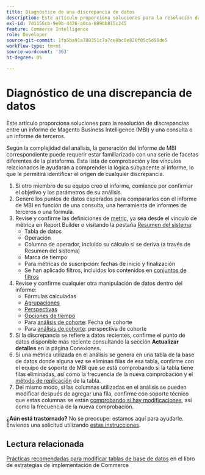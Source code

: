 ```yaml
---
title: Diagnóstico de una discrepancia de datos
description: Este artículo proporciona soluciones para la resolución de discrepancias entre un informe de Magento Business Intelligence (MBI) y una consulta o un informe de terceros.
exl-id: 7d1156cb-9e9b-4426-a0ca-8890b815c245
feature: Commerce Intelligence
role: Developer
source-git-commit: 1fa5ba91a788351c7a7ce8bc0e826f05c5d98de5
workflow-type: tm+mt
source-wordcount: '363'
ht-degree: 0%

---
```


# Diagnóstico de una discrepancia de datos

Este artículo proporciona soluciones para la resolución de discrepancias entre un informe de Magento Business Intelligence (MBI) y una consulta o un informe de terceros.

Según la complejidad del análisis, la generación del informe de MBI correspondiente puede requerir estar familiarizado con una serie de facetas diferentes de la plataforma. Esta lista de comprobación y los vínculos relacionados le ayudarán a comprender la lógica subyacente al informe, lo que le permitirá identificar el origen de cualquier discrepancia.

1. Si otro miembro de su equipo creó el informe, comience por confirmar el objetivo y los parámetros de su análisis.
1. Genere los puntos de datos esperados para compararlos con el informe de MBI en función de una consulta, una herramienta de informes de terceros o una fórmula.
1. Revise y confirme las definiciones de [metric](https://experienceleague.adobe.com/docs/commerce-business-intelligence/mbi/build/reports/ess-manage-data-metrics.html?lang=es), ya sea desde el vínculo de métrica en Report Builder o visitando la pestaña [Resumen del sistema](https://support.magento.com/hc/en-us/articles/360016730971-Understand-View-definitions-of-metrics-filters-columns-and-column-references-in-the-System-Summary):
   * Tabla de datos
   * Operación
   * Columna de operador, incluido su cálculo si se deriva (a través de Resumen del sistema)
   * Marca de tiempo
   * Para métricas de suscripción: fechas de inicio y finalización
   * Se han aplicado filtros, incluidos los contenidos en [conjuntos de filtros](https://experienceleague.adobe.com/docs/commerce-business-intelligence/mbi/build/reports/ess-manage-data-filters.html?lang=es)
1. Revise y confirme cualquier otra manipulación de datos dentro del informe:
   * Fórmulas calculadas
   * [Agrupaciones](https://experienceleague.adobe.com/docs/commerce-business-intelligence/mbi/tutorials/using-visual-report-builder.html?lang=es#groupby)
   * [Perspectivas](https://experienceleague.adobe.com/docs/commerce-business-intelligence/mbi/tutorials/using-visual-report-builder.html?lang=es)
   * [Opciones de tiempo](https://experienceleague.adobe.com/docs/commerce-business-intelligence/mbi/tutorials/using-visual-report-builder.html?lang=es)
   * Para [análisis de cohorte](https://support.magento.com/hc/en-us/articles/360016504632-Create-cohort-analysis): Fecha de cohorte
   * Para [análisis de cohorte](https://support.magento.com/hc/en-us/articles/360016504632-Create-cohort-analysis): perspectiva de cohorte
1. Si la discrepancia se refiere a datos recientes, confirme el punto de datos disponible más reciente consultando la sección **Actualizar detalles** en la página Conexiones.
1. Si una métrica utilizada en el análisis se genera en una tabla de la base de datos donde alguna vez se eliminan filas de esa tabla, confirme con el equipo de soporte de MBI que se está comprobando si la tabla tiene filas eliminadas, así como la frecuencia de la nueva comprobación y el [método de replicación](https://experienceleague.adobe.com/docs/commerce-business-intelligence/mbi/best-practices/data/opt-db-analysis.html?lang=es) de la tabla.
1. Del mismo modo, si las columnas utilizadas en el análisis se pueden modificar después de agregar una fila, confirme con soporte técnico que estas columnas se están [comprobando si hay modificaciones](https://experienceleague.adobe.com/docs/commerce-business-intelligence/mbi/analyze/warehouse-manager/cfg-data-rechecks.html?lang=es), así como la frecuencia de la nueva comprobación.

**¿Aún está trastornado?** No se preocupe: estamos aquí para ayudarle. Envíenos una solicitud utilizando [estas instrucciones](/help/troubleshooting/miscellaneous/mbi-data-discrepancies.md).

## Lectura relacionada

[Prácticas recomendadas para modificar tablas de base de datos](https://experienceleague.adobe.com/es/docs/commerce-operations/implementation-playbook/best-practices/development/modifying-core-and-third-party-tables#why-adobe-recommends-avoiding-modifications) en el libro de estrategias de implementación de Commerce
